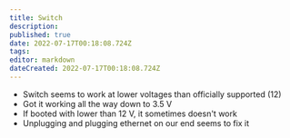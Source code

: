 ```yaml
---
title: Switch
description: 
published: true
date: 2022-07-17T00:18:08.724Z
tags: 
editor: markdown
dateCreated: 2022-07-17T00:18:08.724Z
---
```


- Switch seems to work at lower voltages than officially supported (12)
- Got it working all the way down to 3.5 V
- If booted with lower than 12 V, it sometimes doesn't work
- Unplugging and plugging ethernet on our end seems to fix it
